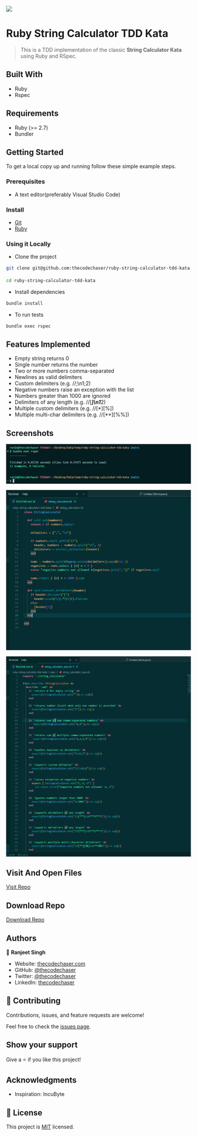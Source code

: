 ![](https://img.shields.io/badge/thecodechaser-blueviolet)

# Ruby String Calculator TDD Kata

> This is a TDD implementation of the classic **String Calculator Kata** using Ruby and RSpec.

## Built With

- Ruby
- Rspec

## Requirements

- Ruby (>= 2.7)
- Bundler

## Getting Started

To get a local copy up and running follow these simple example steps.

### Prerequisites
- A text editor(preferably Visual Studio Code)

### Install
- [Git](https://git-scm.com/downloads)
- [Ruby](https://www.ruby-lang.org/en/downloads/)

### Using it Locally

- Clone the project

```bash 
git clone git@github.com:thecodechaser/ruby-string-calculator-tdd-kata

cd ruby-string-calculator-tdd-kata
```

- Install dependencies

```bash
bundle install
```

- To run tests
```bash
bundle exec rspec
```

## Features Implemented
- Empty string returns 0
- Single number returns the number
- Two or more numbers comma-separated
- Newlines as valid delimiters
- Custom delimiters (e.g. //;\n1;2)
- Negative numbers raise an exception with the list
- Numbers greater than 1000 are ignored
- Delimiters of any length (e.g. //[***]\n1***2)
- Multiple custom delimiters (e.g. //[*][%])
- Multiple multi-char delimiters (e.g. //[**][%%])

## Screenshots

![screenshot](./screenshots/Passed-tests.png)

![screenshot](./screenshots/Code.png)

![screenshot](./screenshots/Test-cases.png)

## Visit And Open Files

[Visit Repo](https://github.com/thecodechaser/ruby-string-calculator-tdd-kata)

## Download Repo

[Download Repo](https://github.com/thecodechaser/ruby-string-calculator-tdd-kata/archive/refs/heads/main.zip)

## Authors

👤 **Ranjeet Singh**

- Website: [thecodechaser.com](https://thecodechaser.com)
- GitHub: [@thecodechaser](https://github.com/thecodechaser)
- Twitter: [@thecodechaser](https://twitter.com/thecodechaser)
- LinkedIn: [thecodechaser](https://linkedin.com/in/thecodechaser)

## 🤝 Contributing

Contributions, issues, and feature requests are welcome!

Feel free to check the [issues page](https://github.com/thecodechaser/ruby-string-calculator-tdd-kata/issues).

## Show your support

Give a ⭐️ if you like this project!

## Acknowledgments

- Inspiration: IncuByte

## 📝 License

This project is [MIT](./LICENSE) licensed.
